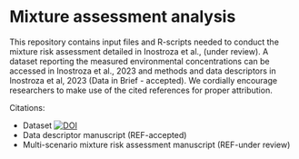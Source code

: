 # Mixture assessment analysis
This repository contains input files and R-scripts needed to conduct the mixture risk assessment detailed in Inostroza et al., (under review). A dataset reporting the measured environmental concentrations can be accessed in Inostroza et al., 2023  and methods and data descriptors in Inostroza et al, 2023 (Data in Brief -  accepted). We cordially encourage researchers to make use of the cited references for proper attribution.

Citations:
- Dataset [![DOI](https://zenodo.org/badge/651531102.svg)](https://zenodo.org/badge/latestdoi/651531102)
- Data descriptor manuscript (REF-accepted)
- Multi-scenario mixture risk assessment manuscript (REF-under review)
